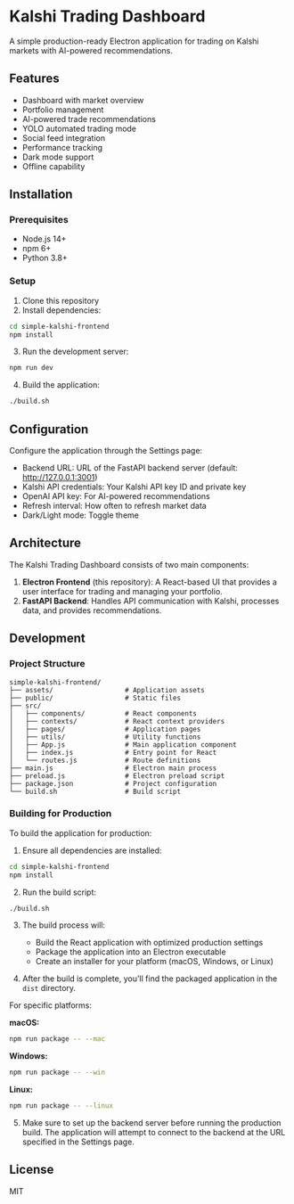 # Kalshi Trading Dashboard

A simple production-ready Electron application for trading on Kalshi markets with AI-powered recommendations.

## Features

- Dashboard with market overview
- Portfolio management
- AI-powered trade recommendations
- YOLO automated trading mode
- Social feed integration
- Performance tracking
- Dark mode support
- Offline capability

## Installation

### Prerequisites

- Node.js 14+
- npm 6+
- Python 3.8+

### Setup

1. Clone this repository
2. Install dependencies:
```bash
cd simple-kalshi-frontend
npm install
```

3. Run the development server:
```bash
npm run dev
```

4. Build the application:
```bash
./build.sh
```

## Configuration

Configure the application through the Settings page:

- Backend URL: URL of the FastAPI backend server (default: http://127.0.0.1:3001)
- Kalshi API credentials: Your Kalshi API key ID and private key
- OpenAI API key: For AI-powered recommendations
- Refresh interval: How often to refresh market data
- Dark/Light mode: Toggle theme

## Architecture

The Kalshi Trading Dashboard consists of two main components:

1. **Electron Frontend** (this repository): A React-based UI that provides a user interface for trading and managing your portfolio.
2. **FastAPI Backend**: Handles API communication with Kalshi, processes data, and provides recommendations.

## Development

### Project Structure

```
simple-kalshi-frontend/
├── assets/                  # Application assets
├── public/                  # Static files
├── src/
│   ├── components/          # React components
│   ├── contexts/            # React context providers
│   ├── pages/               # Application pages
│   ├── utils/               # Utility functions
│   ├── App.js               # Main application component
│   ├── index.js             # Entry point for React
│   └── routes.js            # Route definitions
├── main.js                  # Electron main process
├── preload.js               # Electron preload script
├── package.json             # Project configuration
└── build.sh                 # Build script
```

### Building for Production

To build the application for production:

1. Ensure all dependencies are installed:
```bash
cd simple-kalshi-frontend
npm install
```

2. Run the build script:
```bash
./build.sh
```

3. The build process will:
   - Build the React application with optimized production settings
   - Package the application into an Electron executable
   - Create an installer for your platform (macOS, Windows, or Linux)

4. After the build is complete, you'll find the packaged application in the `dist` directory.

For specific platforms:

**macOS:**
```bash
npm run package -- --mac
```

**Windows:**
```bash
npm run package -- --win
```

**Linux:**
```bash
npm run package -- --linux
```

5. Make sure to set up the backend server before running the production build. The application will attempt to connect to the backend at the URL specified in the Settings page.

## License

MIT 
